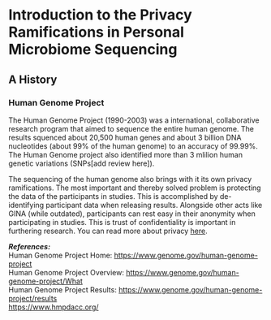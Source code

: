 # Introduction to the Privacy Ramifications in Personal Microbiome Sequencing

## A History <br/>
### Human Genome Project
The Human Genome Project (1990-2003) was a international, collaborative research program that aimed to sequence the entire human genome. The results squenced about 20,500 human genes and about 3 billion DNA nucleotides (about 99% of the human genome) to an accuracy of 99.99%. The Human Genome project also identified more than 3 mlilion human genetic variations (SNPs[add review here]). <br/>

The sequencing of the human genome also brings with it its own privacy ramifications. The most important and thereby solved problem is protecting the data of the participants in studies. This is accomplished by de-identifying participant data when releasing results. Alongside other acts like GINA (while outdated), participants can rest easy in their anonymity when participating in studies. This is trust of confidentiality is important in furthering research. You can read more about privacy [here](https://www.genome.gov/about-genomics/policy-issues/Privacy).

__*References:*__ <br/>
Human Genome Project Home:     https://www.genome.gov/human-genome-project <br/>
Human Genome Project Overview: https://www.genome.gov/human-genome-project/What <br/>
Human Genome Project Results:  https://www.genome.gov/human-genome-project/results <br/>
https://www.hmpdacc.org/

